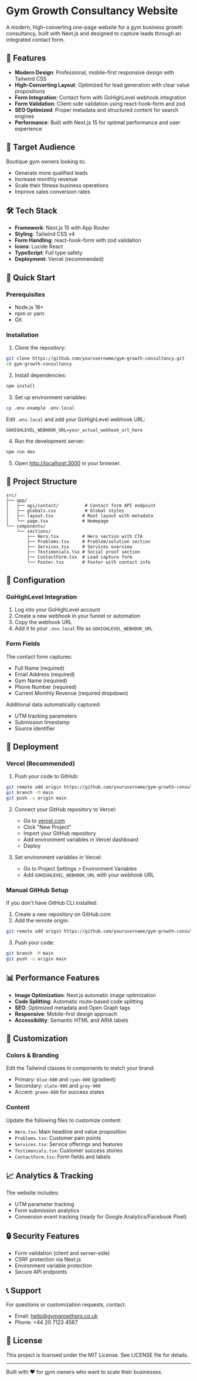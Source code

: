 # Gym Growth Consultancy Website

A modern, high-converting one-page website for a gym business growth consultancy, built with Next.js and designed to capture leads through an integrated contact form.

## 🚀 Features

- **Modern Design**: Professional, mobile-first responsive design with Tailwind CSS
- **High-Converting Layout**: Optimized for lead generation with clear value propositions
- **Form Integration**: Contact form with GoHighLevel webhook integration
- **Form Validation**: Client-side validation using react-hook-form and zod
- **SEO Optimized**: Proper metadata and structured content for search engines
- **Performance**: Built with Next.js 15 for optimal performance and user experience

## 🎯 Target Audience

Boutique gym owners looking to:
- Generate more qualified leads
- Increase monthly revenue
- Scale their fitness business operations
- Improve sales conversion rates

## 🛠️ Tech Stack

- **Framework**: Next.js 15 with App Router
- **Styling**: Tailwind CSS v4
- **Form Handling**: react-hook-form with zod validation
- **Icons**: Lucide React
- **TypeScript**: Full type safety
- **Deployment**: Vercel (recommended)

## 🚀 Quick Start

### Prerequisites

- Node.js 18+ 
- npm or yarn
- Git

### Installation

1. Clone the repository:
```bash
git clone https://github.com/yourusername/gym-growth-consultancy.git
cd gym-growth-consultancy
```

2. Install dependencies:
```bash
npm install
```

3. Set up environment variables:
```bash
cp .env.example .env.local
```

Edit `.env.local` and add your GoHighLevel webhook URL:
```env
GOHIGHLEVEL_WEBHOOK_URL=your_actual_webhook_url_here
```

4. Run the development server:
```bash
npm run dev
```

5. Open [http://localhost:3000](http://localhost:3000) in your browser.

## 📁 Project Structure

```
src/
├── app/
│   ├── api/contact/          # Contact form API endpoint
│   ├── globals.css           # Global styles
│   ├── layout.tsx           # Root layout with metadata
│   └── page.tsx             # Homepage
└── components/
    └── sections/
        ├── Hero.tsx         # Hero section with CTA
        ├── Problems.tsx     # Problem/solution section
        ├── Services.tsx     # Services overview
        ├── Testimonials.tsx # Social proof section
        ├── ContactForm.tsx  # Lead capture form
        └── Footer.tsx       # Footer with contact info
```

## 🔧 Configuration

### GoHighLevel Integration

1. Log into your GoHighLevel account
2. Create a new webhook in your funnel or automation
3. Copy the webhook URL
4. Add it to your `.env.local` file as `GOHIGHLEVEL_WEBHOOK_URL`

### Form Fields

The contact form captures:
- Full Name (required)
- Email Address (required) 
- Gym Name (required)
- Phone Number (required)
- Current Monthly Revenue (required dropdown)

Additional data automatically captured:
- UTM tracking parameters
- Submission timestamp
- Source identifier

## 🚀 Deployment

### Vercel (Recommended)

1. Push your code to GitHub:
```bash
git remote add origin https://github.com/yourusername/gym-growth-consultancy.git
git branch -M main
git push -u origin main
```

2. Connect your GitHub repository to Vercel:
   - Go to [vercel.com](https://vercel.com)
   - Click "New Project"
   - Import your GitHub repository
   - Add environment variables in Vercel dashboard
   - Deploy

3. Set environment variables in Vercel:
   - Go to Project Settings > Environment Variables
   - Add `GOHIGHLEVEL_WEBHOOK_URL` with your webhook URL

### Manual GitHub Setup

If you don't have GitHub CLI installed:

1. Create a new repository on GitHub.com
2. Add the remote origin:
```bash
git remote add origin https://github.com/yourusername/gym-growth-consultancy.git
```
3. Push your code:
```bash
git branch -M main
git push -u origin main
```

## 📊 Performance Features

- **Image Optimization**: Next.js automatic image optimization
- **Code Splitting**: Automatic route-based code splitting  
- **SEO**: Optimized metadata and Open Graph tags
- **Responsive**: Mobile-first design approach
- **Accessibility**: Semantic HTML and ARIA labels

## 🎨 Customization

### Colors & Branding

Edit the Tailwind classes in components to match your brand:
- Primary: `blue-600` and `cyan-600` (gradient)
- Secondary: `slate-900` and `gray-900`
- Accent: `green-600` for success states

### Content

Update the following files to customize content:
- `Hero.tsx`: Main headline and value proposition
- `Problems.tsx`: Customer pain points
- `Services.tsx`: Service offerings and features
- `Testimonials.tsx`: Customer success stories
- `ContactForm.tsx`: Form fields and labels

## 📈 Analytics & Tracking

The website includes:
- UTM parameter tracking
- Form submission analytics
- Conversion event tracking (ready for Google Analytics/Facebook Pixel)

## 🔒 Security Features

- Form validation (client and server-side)
- CSRF protection via Next.js
- Environment variable protection
- Secure API endpoints

## 📞 Support

For questions or customization requests, contact:
- Email: hello@gymgrowthpro.co.uk
- Phone: +44 20 7123 4567

## 📄 License

This project is licensed under the MIT License. See LICENSE file for details.

---

Built with ❤️ for gym owners who want to scale their businesses.